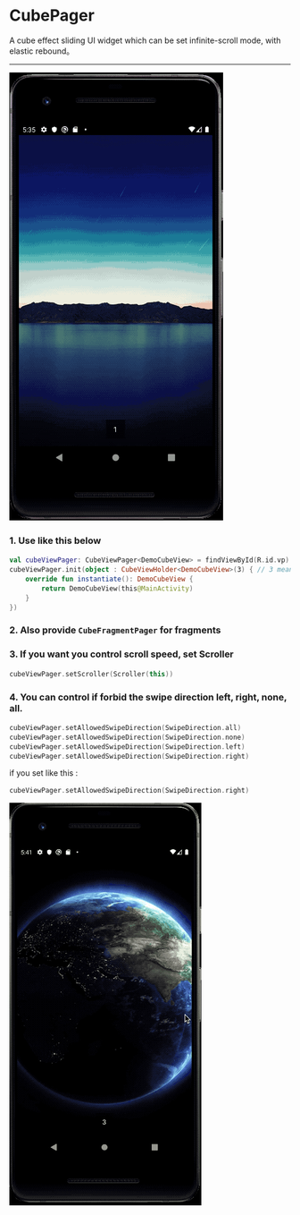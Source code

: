 # CubePager
A cube effect sliding UI widget which can be set infinite-scroll mode, with elastic rebound。


---

![image](https://github.com/chaomitang/CubePager/blob/master/cubepager.gif)

### 1. Use like this below
```kotlin
val cubeViewPager: CubeViewPager<DemoCubeView> = findViewById(R.id.vp)
cubeViewPager.init(object : CubeViewHolder<DemoCubeView>(3) { // 3 means page number
    override fun instantiate(): DemoCubeView {
        return DemoCubeView(this@MainActivity)
    }
})
```

### 2. Also provide ```CubeFragmentPager``` for fragments


### 3. If you want you control scroll speed, set Scroller

```kotlin
cubeViewPager.setScroller(Scroller(this))
```

### 4. You can control if forbid the swipe direction left, right, none, all.
```kotlin
cubeViewPager.setAllowedSwipeDirection(SwipeDirection.all)
cubeViewPager.setAllowedSwipeDirection(SwipeDirection.none)
cubeViewPager.setAllowedSwipeDirection(SwipeDirection.left)
cubeViewPager.setAllowedSwipeDirection(SwipeDirection.right)
```
if you set like this :
```kotlin
cubeViewPager.setAllowedSwipeDirection(SwipeDirection.right)
```
![image](https://github.com/chaomitang/CubePager/blob/master/cubepager_forbidden_toleft.gif)

